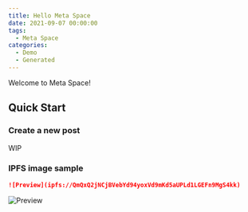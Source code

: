 ```yaml
---
title: Hello Meta Space
date: 2021-09-07 00:00:00
tags:
  - Meta Space
categories:
  - Demo
  - Generated
---
```


Welcome to Meta Space!

## Quick Start

### Create a new post

WIP

### IPFS image sample

```markdown
![Preview](ipfs://QmQxQ2jNCjBVebYd94yoxVd9mKd5aUPLd1LGEFn9MgS4kk)
```

![Preview](ipfs://QmQxQ2jNCjBVebYd94yoxVd9mKd5aUPLd1LGEFn9MgS4kk)